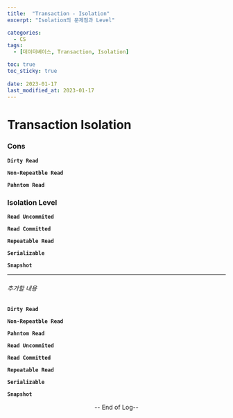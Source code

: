 ```yaml
---
title:  "Transaction - Isolation" 
excerpt: "Isolation의 문제점과 Level"

categories:
  - CS
tags:
  - [데이터베이스, Transaction, Isolation]

toc: true
toc_sticky: true
 
date: 2023-01-17
last_modified_at: 2023-01-17
---
```




# Transaction Isolation

### Cons

**`Dirty Read`**

**`Non-Repeatble Read`**

**`Pahntom Read`**

### Isolation Level

**`Read Uncommited`**

**`Read Committed`**

**`Repeatable Read`**

**`Serializable`**

**`Snapshot`**

------

###### 추가할 내용

**`Dirty Read`**

**`Non-Repeatble Read`**

**`Pahntom Read`**



**`Read Uncommited`**

**`Read Committed`**

**`Repeatable Read`**

**`Serializable`**

**`Snapshot`**

<center> -- End of Log--  </center>

